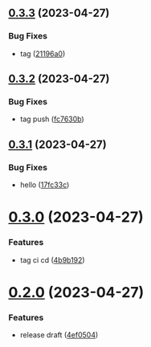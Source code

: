 ## [0.3.3](https://github.com/mubin986/github-actions-sharing-data/compare/v0.3.2...v0.3.3) (2023-04-27)


### Bug Fixes

* tag ([21196a0](https://github.com/mubin986/github-actions-sharing-data/commit/21196a02421a787a6fc6124ce8063405cb75eb28))



## [0.3.2](https://github.com/mubin986/github-actions-sharing-data/compare/v0.3.1...v0.3.2) (2023-04-27)


### Bug Fixes

* tag push ([fc7630b](https://github.com/mubin986/github-actions-sharing-data/commit/fc7630b18e4715d56d41806fbe018e2b5d53f45b))



## [0.3.1](https://github.com/mubin986/github-actions-sharing-data/compare/v0.3.0...v0.3.1) (2023-04-27)


### Bug Fixes

* hello ([17fc33c](https://github.com/mubin986/github-actions-sharing-data/commit/17fc33c58ad71bf1ec1363a19f7cd330a0308917))



# [0.3.0](https://github.com/mubin986/github-actions-sharing-data/compare/v0.2.0...v0.3.0) (2023-04-27)


### Features

* tag ci cd ([4b9b192](https://github.com/mubin986/github-actions-sharing-data/commit/4b9b192b2e4f004a7ac3bea84a2656f0969916a8))



# [0.2.0](https://github.com/mubin986/github-actions-sharing-data/compare/4ef0504dc800176706c44955dbf8f61ddf6f14ff...v0.2.0) (2023-04-27)


### Features

* release draft ([4ef0504](https://github.com/mubin986/github-actions-sharing-data/commit/4ef0504dc800176706c44955dbf8f61ddf6f14ff))



